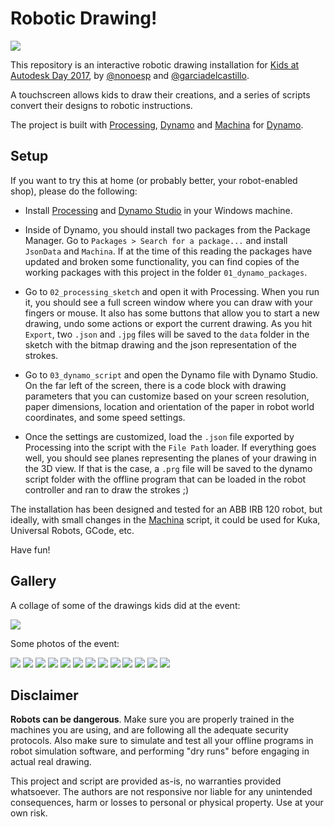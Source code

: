 # Robotic Drawing!
![](https://github.com/garciadelcastillo/robot-drawing/blob/master/00_assets/banner.jpg)

This repository is an interactive robotic drawing installation for [Kids at Autodesk Day 2017](https://photos.google.com/share/AF1QipNmiNZb0ONTltFPZ2k-U9t5vJetCAaGuFqNOfMEcbKtAdXJZHJB0w53q9Yt25U1Uw?key=NkREd2hleGI4QXhNdkRRN1FhLVlVdXJSeUdDVlNR), by [@nonoesp](https://github.com/nonoesp) and [@garciadelcastillo](https://github.com/garciadelcastillo). 

A touchscreen allows kids to draw their creations, and a series of scripts convert their designs to robotic instructions.

The project is built with [Processing](https://processing.org/), [Dynamo](http://dynamobim.org/) and [Machina](https://github.com/garciadelcastillo/Machina) for [Dynamo](https://github.com/garciadelcastillo/Machina-Dynamo).

## Setup

If you want to try this at home (or probably better, your robot-enabled shop), please do the following:

- Install [Processing](https://processing.org/) and [Dynamo Studio](http://dynamobim.org/) in your Windows machine. 

- Inside of Dynamo, you should install two packages from the Package Manager. Go to `Packages > Search for a package...` and install `JsonData` and `Machina`. If at the time of this reading the packages have updated and broken some functionality, you can find copies of the working packages with this project in the folder `01_dynamo_packages`.

- Go to `02_processing_sketch` and open it with Processing. When you run it, you should see a full screen window where you can draw with your fingers or mouse. It also has some buttons that allow you to start a new drawing, undo some actions or export the current drawing. As you hit `Export`, two `.json` and `.jpg` files will be saved to the `data` folder in the sketch with the bitmap drawing and the json representation of the strokes. 

- Go to `03_dynamo_script` and open the Dynamo file with Dynamo Studio. On the far left of the screen, there is a code block with drawing parameters that you can customize based on your screen resolution, paper dimensions, location and orientation of the paper in robot world coordinates, and some speed settings.

- Once the settings are customized, load the `.json` file exported by Processing into the script with the `File Path` loader. If everything goes well, you should see planes representing the planes of your drawing in the 3D view. If that is the case, a `.prg` file will be saved to the dynamo script folder with the offline program that can be loaded in the robot controller and ran to draw the strokes ;)

The installation has been designed and tested for an ABB IRB 120 robot, but ideally, with small changes in the [Machina](https://github.com/garciadelcastillo/Machina) script, it could be used for Kuka, Universal Robots, GCode, etc.

Have fun!

## Gallery

A collage of some of the drawings kids did at the event:

![](https://github.com/garciadelcastillo/robot-drawing/blob/master/00_assets/montage_6x6.jpg)

Some photos of the event:

![](https://github.com/garciadelcastillo/robot-drawing/blob/master/00_assets/000.jpg)
![](https://github.com/garciadelcastillo/robot-drawing/blob/master/00_assets/010.jpg)
![](https://github.com/garciadelcastillo/robot-drawing/blob/master/00_assets/020.jpg)
![](https://github.com/garciadelcastillo/robot-drawing/blob/master/00_assets/030.jpg)
![](https://github.com/garciadelcastillo/robot-drawing/blob/master/00_assets/040.jpg)
![](https://github.com/garciadelcastillo/robot-drawing/blob/master/00_assets/050.jpg)
![](https://github.com/garciadelcastillo/robot-drawing/blob/master/00_assets/060.jpg)
![](https://github.com/garciadelcastillo/robot-drawing/blob/master/00_assets/070.jpg)
![](https://github.com/garciadelcastillo/robot-drawing/blob/master/00_assets/080.jpg)
![](https://github.com/garciadelcastillo/robot-drawing/blob/master/00_assets/090.jpg)
![](https://github.com/garciadelcastillo/robot-drawing/blob/master/00_assets/100.jpg)
![](https://github.com/garciadelcastillo/robot-drawing/blob/master/00_assets/110.jpg)
![](https://github.com/garciadelcastillo/robot-drawing/blob/master/00_assets/120.jpg)


## Disclaimer

**Robots can be dangerous**. Make sure you are properly trained in the machines you are using, and are following all the adequate security protocols. Also make sure to simulate and test all your offline programs in robot simulation software, and performing "dry runs" before engaging in actual real drawing. 

This project and script are provided as-is, no warranties provided whatsoever. The authors are not responsive nor liable for any unintended consequences, harm or losses to personal or physical property. Use at your own risk.